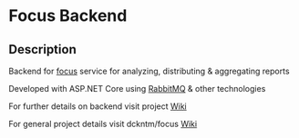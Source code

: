 # Focus Backend

## Description

Backend for [focus](github.com/dckntm/focus) service for analyzing, distributing & aggregating reports

Developed with ASP.NET Core using [RabbitMQ](https://www.rabbitmq.com/) & other technologies

For further details on backend visit project [Wiki](https://github.com/dckntm/focus-backend/wiki)

For general project details visit dckntm/focus [Wiki](https://github.com/dckntm/focus/wiki)
